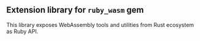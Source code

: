 ## Extension library for `ruby_wasm` gem

This library exposes WebAssembly tools and utilities from Rust ecosystem as Ruby API.
